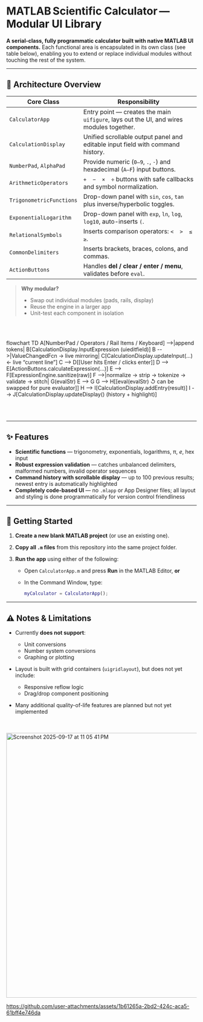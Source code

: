 # MATLAB Scientific Calculator — Modular UI Library


**A serial-class, fully programmatic calculator built with native MATLAB UI components.**
Each functional area is encapsulated in its own class (see table below), enabling you to extend or replace individual modules without touching the rest of the system.

---





## 🧩 Architecture Overview

| Core Class               | Responsibility                                                                          |
| ------------------------ | --------------------------------------------------------------------------------------- |
| `CalculatorApp`          | Entry point — creates the main `uifigure`, lays out the UI, and wires modules together. |
| `CalculationDisplay`     | Unified scrollable output panel and editable input field with command history.          |
| `NumberPad`, `AlphaPad`  | Provide numeric (`0–9`, `.`, `-`) and hexadecimal (`A–F`) input buttons.                |
| `ArithmeticOperators`    | `+  −  ×  ÷` buttons with safe callbacks and symbol normalization.                      |
| `TrigonometricFunctions` | Drop-down panel with `sin`, `cos`, `tan` plus inverse/hyperbolic toggles.               |
| `ExponentialLogarithm`   | Drop-down panel with `exp`, `ln`, `log`, `log10`, auto-inserts `(`.                     |
| `RelationalSymbols`      | Inserts comparison operators: `<  >  ≤  ≥`.                                             |
| `CommonDelimiters`       | Inserts brackets, braces, colons, and commas.                                           |
| `ActionButtons`          | Handles **del / clear / enter / menu**, validates before `eval`.                        |

> **Why modular?**
>
> * Swap out individual modules (pads, rails, display)
> * Reuse the engine in a larger app
> * Unit-test each component in isolation




<br>
<br>


flowchart TD
  A[NumberPad / Operators / Rail Items / Keyboard] -->|append tokens| B[CalculationDisplay.InputExpression (uieditfield)]
  B -->|ValueChangedFcn → live mirroring| C[CalculationDisplay.updateInput(...) ← live “current line”]
  C --> D[[User hits Enter / clicks enter]]
  D --> E[ActionButtons.calculateExpression(...)]
  E --> F[ExpressionEngine.sanitize(raw)]
  F -->|normalize → strip → tokenize → validate → stitch| G(evalStr)
  E --> G
  G --> H[[eval(evalStr)  ↺ can be swapped for pure evaluator]]
  H --> I[CalculationDisplay.addEntry(result)]
  I --> J[CalculationDisplay.updateDisplay() (history + highlight)]


<br>
<br>

  
---


## ✨ Features

* **Scientific functions** — trigonometry, exponentials, logarithms, π, *e*, hex input
* **Robust expression validation** — catches unbalanced delimiters, malformed numbers, invalid operator sequences
* **Command history with scrollable display** — up to 100 previous results; newest entry is automatically highlighted
* **Completely code-based UI** — no `.mlapp` or App Designer files; all layout and styling is done programmatically for version control friendliness

---

## 🚀 Getting Started

1. **Create a new blank MATLAB project** (or use an existing one).
2. **Copy all `.m` files** from this repository into the same project folder.
3. **Run the app** using either of the following:

   * Open `CalculatorApp.m` and press **Run** in the MATLAB Editor, **or**
   * In the Command Window, type:

     ```matlab
     myCalculator = CalculatorApp();
     ```

---

## ⚠️ Notes & Limitations

* Currently **does not support**:

  * Unit conversions
  * Number system conversions
  * Graphing or plotting
* Layout is built with grid containers (`uigridlayout`), but does not yet include:

  * Responsive reflow logic
  * Drag/drop component positioning
* Many additional quality-of-life features are planned but not yet implemented




<br>
<br>


<img width="527" height="701" alt="Screenshot 2025-09-17 at 11 05 41 PM" src="https://github.com/user-attachments/assets/4ef46c81-2c2c-4b65-bd92-014ff16e3283" />



<br>


https://github.com/user-attachments/assets/1b61265a-2bd2-424c-aca5-61bff4e746da


<br>
<br>










